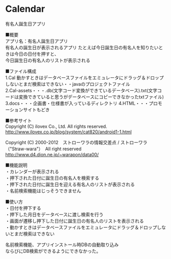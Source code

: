 Calendar
========

有名人誕生日アプリ

■概要  
アプリ名：有名人誕生日アプリ  
有名人の誕生日が表示されるアプリ
たとえば今日誕生日の有名人を知りたいときは今日の日付を押すと、  
今日誕生日の有名人のリストが表示される




■ファイル構成  
1.Cal 動かすときはデータベースファイルをエミュレータにドラッグ＆ドロップしないとまだ検索はできない・・javaのプロジェクトファイル  
2.Cal-assets・・・.db(文字コード変換ができているデータベース).txt(文字コードは変換できていると思うがデータベースにコピーできなかったtxtファイル)  
3.docs・・・企画書・仕様書が入っているディレクトリ
4.HTML・・・プロモーションサイトもどき



■参考サイト  
Copyright (C) ilovex Co., Ltd. All rights reserved.  
http://www.ilovex.co.jp/blog/system/cat820/android1-1.html

Copyright (C) 2000-2012　ストローワラの情報交差点 / ストローワラ（"Straw-wara"）　All right reserved  
http://www.d4.dion.ne.jp/~warapon/data00/


■機能説明  
・カレンダーが表示される  
・押下された日付に誕生日の有名人を検索する  
・押下された日付に誕生日を迎える有名人のリストが表示される  
・名前検索機能はじっそうできません  


■使い方  
・日付を押下する  
・押下した月日をデータベースに渡し検索を行う  
・画面が遷移し押下した日付に誕生日の有名人のリストを表示される  
・動かすときはデータベースファイルをエミュレータにドラッグ＆ドロップしないとまだ検索はできない  
  

名前検索機能、アプリインストール時DBの自動取り込み  
ならびにDB検索ができるようにできなかった。

